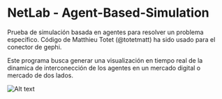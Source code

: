 # NetLab - Agent-Based-Simulation
Prueba de simulación basada en agentes para resolver un problema específico.
Código de Matthieu Totet (@totetmatt) ha sido usado para el conector de gephi.

Este programa busca generar una visualización en tiempo real de la dinamica de interconección de los agentes en un mercado digital o mercado de dos lados.

![Alt text](https://gephi.org/images/screenshots/layout2.png?raw=true "Title")
